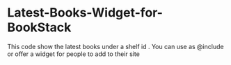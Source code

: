# Latest-Books-Widget-for-BookStack
This code show the latest books under a shelf id . You can use as @include or offer a widget for people to add to their site
